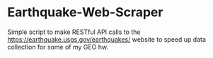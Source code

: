 # Earthquake-Web-Scraper
Simple script to make RESTful API calls to the https://earthquake.usgs.gov/earthquakes/ website to speed up data collection for some of my GEO hw.
